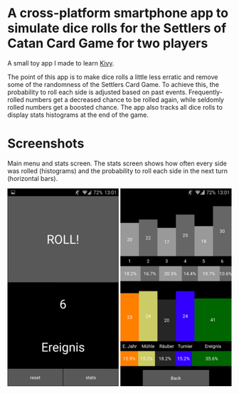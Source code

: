 A cross-platform smartphone app to simulate dice rolls for the Settlers of Catan Card Game for two players
=========

A small toy app I made to learn [Kivy](https://kivy.org/).

The point of this app is to make dice rolls a little less erratic and remove some of the randomness of the Settlers Card Game. To achieve this, the probability to roll each side is adjusted based on past events. Frequently-rolled numbers get a decreased chance to be rolled again, while seldomly rolled numbers get a boosted chance. The app also tracks all dice rolls to display stats histograms at the end of the game.

Screenshots
=========

Main menu and stats screen. The stats screen shows how often every side was rolled (histograms) and the probability to roll each side in the next turn (horizontal bars).

<div>
<img src="screenshot1.png" width="250">
<img src="screenshot2.png" width="250">
</div>

